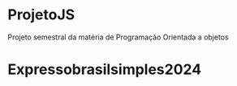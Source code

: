 # ProjetoJS
Projeto semestral da matéria de Programação Orientada a objetos
# Expressobrasilsimples2024
